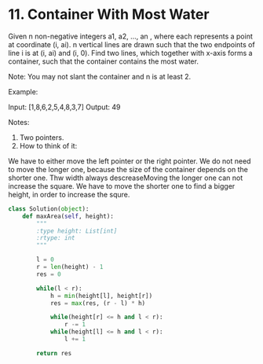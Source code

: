 # 11. Container With Most Water

Given n non-negative integers a1, a2, ..., an , where each represents a point at coordinate (i, ai). n vertical lines are drawn such that the two endpoints of line i is at (i, ai) and (i, 0). Find two lines, which together with x-axis forms a container, such that the container contains the most water.

Note: You may not slant the container and n is at least 2.

Example:

Input: [1,8,6,2,5,4,8,3,7]
Output: 49

Notes:

1. Two pointers.
2. How to think of it:

We have to either move the left pointer or the right pointer. We do not need to move the longer one, because the size of the container depends on the shorter one.  Thw width always descreaseMoving the longer one can not increase the square. We have to move the shorter one to find a bigger height, in order to increase the squre.

```python
class Solution(object):
    def maxArea(self, height):
        """
        :type height: List[int]
        :rtype: int
        """

        l = 0
        r = len(height) - 1
        res = 0

        while(l < r):
            h = min(height[l], height[r])
            res = max(res, (r - l) * h)

            while(height[r] <= h and l < r):
                r -= 1
            while(height[l] <= h and l < r):
                l += 1

        return res
```

